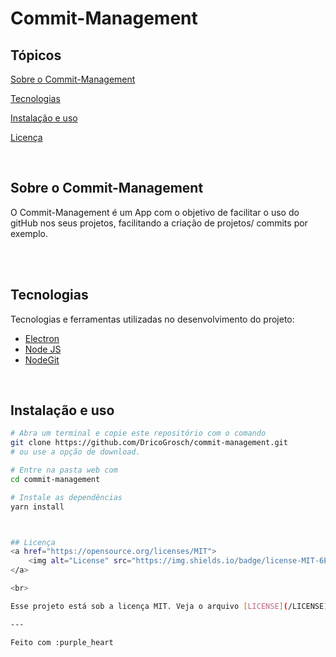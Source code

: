 # Commit-Management

## Tópicos 

[Sobre o Commit-Management](#sobre-o-move.it)

[Tecnologias](#tecnologias)

[Instalação e uso](#instalação-e-uso)

[Licença](#licença)

<br>

## Sobre o Commit-Management

O Commit-Management é um App com o objetivo de  facilitar o uso do gitHub nos seus projetos, facilitando a criação de projetos/ commits por exemplo. 

<br>

<br>

## Tecnologias

Tecnologias e ferramentas utilizadas no desenvolvimento do projeto:

- [Electron](https://www.electronjs.org/)
- [Node JS](https://nodejs.org/)
- [NodeGit](https://github.com/nodegit/nodegit)

<br>

## Instalação e uso

```bash
# Abra um terminal e copie este repositório com o comando
git clone https://github.com/DricoGrosch/commit-management.git
# ou use a opção de download.

# Entre na pasta web com 
cd commit-management

# Instale as dependências
yarn install



## Licença
<a href="https://opensource.org/licenses/MIT">
    <img alt="License" src="https://img.shields.io/badge/license-MIT-6E40C9?style=flat-square">
</a>

<br>

Esse projeto está sob a licença MIT. Veja o arquivo [LICENSE](/LICENSE) para mais detalhes.

---

Feito com :purple_heart
